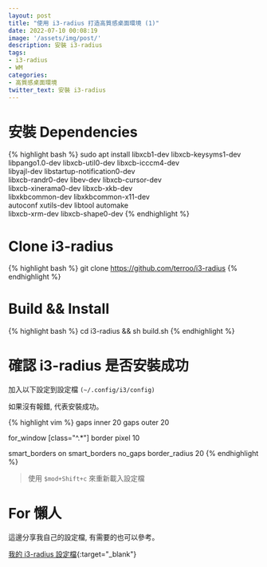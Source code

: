 ```yaml
---
layout: post
title: "使用 i3-radius 打造高質感桌面環境 (1)"
date: 2022-07-10 00:08:19
image: '/assets/img/post/'
description: 安裝 i3-radius
tags:
- i3-radius
- WM
categories:
- 高質感桌面環境
twitter_text: 安裝 i3-radius
---
```


# 安裝 Dependencies

{% highlight bash %}
sudo apt install libxcb1-dev libxcb-keysyms1-dev \
libpango1.0-dev libxcb-util0-dev libxcb-icccm4-dev \
libyajl-dev libstartup-notification0-dev \
libxcb-randr0-dev libev-dev libxcb-cursor-dev \
libxcb-xinerama0-dev libxcb-xkb-dev \
libxkbcommon-dev libxkbcommon-x11-dev \
autoconf xutils-dev libtool automake \
libxcb-xrm-dev libxcb-shape0-dev
{% endhighlight %}

# Clone i3-radius

{% highlight bash %}
git clone https://github.com/terroo/i3-radius
{% endhighlight %}

# Build && Install

{% highlight bash %}
cd i3-radius && sh build.sh
{% endhighlight %}

# 確認 i3-radius 是否安裝成功

加入以下設定到設定檔 `(~/.config/i3/config)`

如果沒有報錯, 代表安裝成功。

{% highlight vim %}
gaps inner 20
gaps outer 20

for_window [class="^.*"] border pixel 10

smart_borders on
smart_borders no_gaps
border_radius 20
{% endhighlight %}

> 使用 `$mod+Shift+c` 來重新載入設定檔

# For 懶人
這邊分享我自己的設定檔, 有需要的也可以參考。

[我的 i3-radius 設定檔](https://github.com/rykersun/config_file/blob/main/i3/config){:target="\_blank"}
